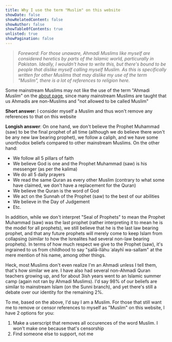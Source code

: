 ```yaml
---
title: Why I use the term "Muslim" on this website
showDate: false
showRelatedContent: false
showAuthor: false
showTable0fContents: true
unlisted: true
showPagination: false
---
```


> _Foreword: For those unaware, Ahmadi Muslims like myself are considered heretics by parts of the Islamic world, particurally in Pakistan. Ideally, I wouldn't have to write this, but there's bound to be people that dislike myself calling myself Muslim. As this is specifically written for other Muslims that may dislike my use of the term "Muslim", there is a lot of references to religion here._

Some mainstream Muslims may not like the use of the term "Ahmadi _Muslim_" on the [about page](/about), since many mainstream Muslims are taught that us Ahmadis are non-Muslims and "not allowed to be called Muslim"

**Short answer**: I consider myself a Muslim and thus won't remove any references to that on this website

**Longish answer**: On one hand, we don't believe the Prophet Muhammad (saw) to be the final prophet of all time (although we do believe there won't be any new law bearing prophet), we follow a caliph, and we have some unorthodox beliefs compared to other mainstream Muslims. On the other hand:
- We follow all 5 pillars of faith
- We believe God is one and the Prophet Muhammad (saw) is his messenger (as per the kalima)
- We do all 5 daily prayers
- We read the same Quran as every other Muslim (contrary to what some have claimed, we don't have a replacement for the Quran)
- We believe the Quran is the word of God
- We act on the Sunnah of the Prophet (saw) to the best of our abilities
- We believe in the Day of Judgement
- Etc.

In addition, while we don't interpret "Seal of Prophets" to mean the Prophet Muhammad (saw) was the last prophet (rather interpreting it to mean he is the model for all prophets), we still believe that he is the last law bearing prophet, and that any future prophets will merely come to keep Islam from collapsing (similar to how the Isrealites had several non-law bearing prophets). In terms of how much respect we give to the Prophet (saw), it's ingrained to us from childhood to say "ṣallā-llāhu ʿalayhī wa-sallam" at the mere mention of his name, among other things.

Heck, most Muslims don't even realize I'm an Ahmadi unless I tell them, that's how similar we are. I have also had several non-Ahmadi Quran teachers growing up, and for about 3ish years went to an Islamic summer camp (again not ran by Ahmadi Muslims). I'd say 98% of our beliefs are similar to mainstream Islam (on the Sunni branch), and yet there's still a debate over our identity for the remaining 2%. 

To me, based on the above, I'd say I am a Muslim. For those that still want me to remove or censor references to myself as "Muslim" on this website, I have 2 options for you:
1. Make a userscript that removes all occurences of the word Muslim. I won't make one because that's censorship
2. Find someone else to support, not me
